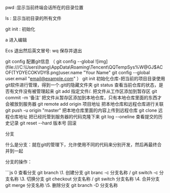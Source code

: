 pwd :显示当前终端会话所在的目录位置

ls :  显示当初目录的所有文件

git init : 初始化

 a 进入编辑

Ecs 退出然后英文冒号: wq  保存并退出

  git config   配置git信息
（
git config --global ![img](file:///C:\Users\hang\AppData\Roaming\Tencent\QQTempSys\%W@GJ$ACOF(TYDYECOKVDYB.png)user.name "Your Name"
git config --global user.email "email@example.com"
）
git init        初始化仓库-把当前的项目目录使用git软件进行管理，得到一个.git的隐藏文件夹
git status      查看当前仓库的状态，是否有文件没有被管理起来
git add 指定文件/.        把文件从工作区添加到暂存区
git commit -m ‘备注’        把文件从暂存区添加到本地仓库，只有本地仓库里面的东西才会被放到服务器
git remote add origin 项目地址        把本地仓库和远程仓库进行关联
git push -u origin "master"       把本地仓库里面的内容上传到远程仓库
git clone 远程仓库地址          把已经托管到服务器的代码克隆下来
git log --oneline         查看提交的历史记录
git reset --hard 版本号         回滚


分支

什么是分支：就在git的管理下，允许使用不同的代码来分别开发，然后再最终合并到一起

分支的操作：

\```js
0  查看分支   git branch
\1. 创建分支   git branc -c 分支名称  /  git switch -c 分支名称
\3. 切换分支   git checkout 分支名称  /  git switch 分支名称
\4. 合并分支   git merge 分支名称
\5. 删除分支   git branch -D 分支名称  